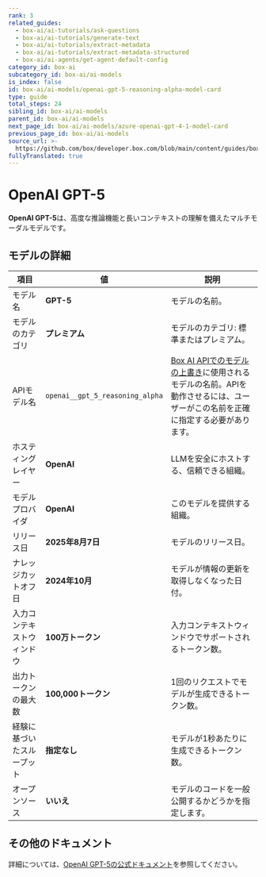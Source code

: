 ```yaml
---
rank: 3
related_guides:
  - box-ai/ai-tutorials/ask-questions
  - box-ai/ai-tutorials/generate-text
  - box-ai/ai-tutorials/extract-metadata
  - box-ai/ai-tutorials/extract-metadata-structured
  - box-ai/ai-agents/get-agent-default-config
category_id: box-ai
subcategory_id: box-ai/ai-models
is_index: false
id: box-ai/ai-models/openai-gpt-5-reasoning-alpha-model-card
type: guide
total_steps: 24
sibling_id: box-ai/ai-models
parent_id: box-ai/ai-models
next_page_id: box-ai/ai-models/azure-openai-gpt-4-1-model-card
previous_page_id: box-ai/ai-models
source_url: >-
  https://github.com/box/developer.box.com/blob/main/content/guides/box-ai/ai-models/openai-gpt-5-reasoning-alpha-model-card.md
fullyTranslated: true
---
```

# OpenAI GPT-5

**OpenAI GPT-5**は、高度な推論機能と長いコンテキストの理解を備えたマルチモーダルモデルです。

## モデルの詳細

| 項目            | 値                               | 説明                                                                                 |
| ------------- | ------------------------------- | ---------------------------------------------------------------------------------- |
| モデル名          | **GPT-5**                       | モデルの名前。                                                                            |
| モデルのカテゴリ      | **プレミアム**                       | モデルのカテゴリ: 標準またはプレミアム。                                                              |
| APIモデル名       | `openai__gpt_5_reasoning_alpha` | [Box AI APIでのモデルの上書き][overrides]に使用されるモデルの名前。APIを動作させるには、ユーザーがこの名前を正確に指定する必要があります。 |
| ホスティングレイヤー    | **OpenAI**                      | LLMを安全にホストする、信頼できる組織。                                                              |
| モデルプロバイダ      | **OpenAI**                      | このモデルを提供する組織。                                                                      |
| リリース日         | **2025年8月7日**                   | モデルのリリース日。                                                                         |
| ナレッジカットオフ日    | **2024年10月**                    | モデルが情報の更新を取得しなくなった日付。                                                              |
| 入力コンテキストウィンドウ | **100万トークン**                    | 入力コンテキストウィンドウでサポートされるトークン数。                                                        |
| 出力トークンの最大数    | **100,000トークン**                 | 1回のリクエストでモデルが生成できるトークン数。                                                           |
| 経験に基づいたスループット | **指定なし**                        | モデルが1秒あたりに生成できるトークン数。                                                              |
| オープンソース       | **いいえ**                         | モデルのコードを一般公開するかどうかを指定します。                                                          |

## その他のドキュメント

詳細については、[OpenAI GPT-5の公式ドキュメント][openai-gpt-5-model]を参照してください。

[openai-gpt-5-model]: https://openai.com/index/introducing-gpt-5/

[overrides]: g://box-ai/ai-agents/ai-agent-overrides
